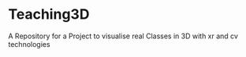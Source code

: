 # Teaching3D
A Repository for a Project to visualise real Classes in 3D with xr and cv technologies
